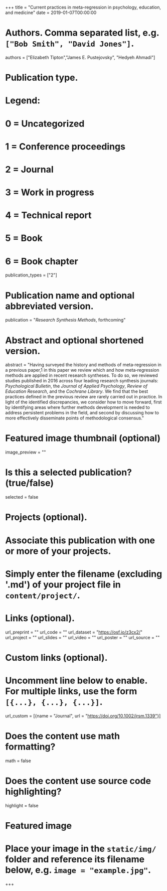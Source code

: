 +++
title = "Current practices in meta-regression in psychology, education, and medicine"
date = 2019-01-07T00:00:00

# Authors. Comma separated list, e.g. `["Bob Smith", "David Jones"]`.
authors = ["Elizabeth Tipton","James E. Pustejovsky", "Hedyeh Ahmadi"]

# Publication type.
# Legend:
# 0 = Uncategorized
# 1 = Conference proceedings
# 2 = Journal
# 3 = Work in progress
# 4 = Technical report
# 5 = Book
# 6 = Book chapter
publication_types = ["2"]

# Publication name and optional abbreviated version.
publication = "_Research Synthesis Methods_, forthcoming"

# Abstract and optional shortened version.
abstract = "Having surveyed the history and methods of meta‐regression in a previous paper,1 in this paper we review which and how meta‐regression methods are applied in recent research syntheses. To do so, we reviewed studies published in 2016 across four leading research synthesis journals: _Psychological Bulletin_, the _Journal of Applied Psychology_, _Review of Education Research_, and the _Cochrane Library_. We find that the best practices defined in the previous review are rarely carried out in practice. In light of the identified discrepancies, we consider how to move forward, first by identifying areas where further methods development is needed to address persistent problems in the field, and second by discussing how to more effectively disseminate points of methodological consensus."

# Featured image thumbnail (optional)
image_preview = ""

# Is this a selected publication? (true/false)
selected = false

# Projects (optional).
#   Associate this publication with one or more of your projects.
#   Simply enter the filename (excluding '.md') of your project file in `content/project/`.

# Links (optional).
url_preprint = ""
url_code = ""
url_dataset = "https://osf.io/z3cx2/"
url_project = ""
url_slides = ""
url_video = ""
url_poster = ""
url_source = ""

# Custom links (optional).
#   Uncomment line below to enable. For multiple links, use the form `[{...}, {...}, {...}]`.
url_custom = [{name = "Journal", url = "https://doi.org/10.1002/jrsm.1339"}]

# Does the content use math formatting?
math = false

# Does the content use source code highlighting?
highlight = false

# Featured image
# Place your image in the `static/img/` folder and reference its filename below, e.g. `image = "example.jpg"`.

+++
